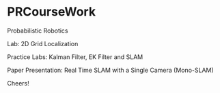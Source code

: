 # PRCourseWork
Probabilistic Robotics

Lab: 2D Grid Localization

Practice Labs: Kalman Filter, EK Filter and SLAM

Paper Presentation: Real Time SLAM with a Single Camera (Mono-SLAM)

Cheers!
